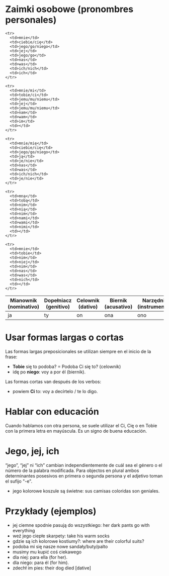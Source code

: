 Zaimki osobowe (pronombres personales)
======================================

<table>
  <thead>
    <tr>
      <th>Mianownik (nominativo)</th>
      <th>Dopełniacz (genitivo)</th>
      <th>Celownik (dativo)</th>
      <th>Biernik (acusativo)</th>
      <th>Narzędnik (instrumental)</th>
      <th>Miejscownik (locativo)</th>
    </tr>
  </thead>
  <tbody>
    <tr>
      <td>ja</td>
      <td>ty</td>
      <td>on</td>
      <td>ona</td>
      <td>ono</td>
      <td>my</td>
      <td>wy</td>
      <td>oni</td>
      <td>one</td>
    </tr>

    <tr>
      <td>mnie</td>
      <td>ciebie/cię</td>
      <td>jego/go/niego</td>
      <td>jej</td>
      <td>jego/go</td>
      <td>nas</td>
      <td>was</td>
      <td>ich/nich</td>
      <td>ich</td>
    </tr>

    <tr>
      <td>mnie/mi</td>
      <td>tobie/ci</td>
      <td>jemu/mu/niemu</td>
      <td>jej</td>
      <td>jemu/mu/niemu</td>
      <td>nam</td>
      <td>wam</td>
      <td>im</td>
      <td></td>
    </tr>

    <tr>
      <td>mnie/mię</td>
      <td>ciebie/cię</td>
      <td>jego/go/niego</td>
      <td>ją</td>
      <td>je/nie</td>
      <td>nas</td>
      <td>was</td>
      <td>ich/nich</td>
      <td>je/nie</td>
    </tr>

    <tr>
      <td>mną</td>
      <td>tobą</td>
      <td>nim</td>
      <td>nią</td>
      <td>nim</td>
      <td>nami</td>
      <td>wami</td>
      <td>nimi</td>
      <td></td>
    </tr>

    <tr>
      <td>mnie</td>
      <td>tobie</td>
      <td>nim</td>
      <td>niej</td>
      <td>nim</td>
      <td>nas</td>
      <td>was</td>
      <td>nich</td>
      <td></td>
    </tr>
  </tbody>
</table>

Usar formas largas o cortas
===========================

Las formas largas preposicionales se utilizan siempre en el inicio de la frase:

* **Tobie** się to podoba? = Podoba Ci się to? (celownik)
* idę po **niego**: voy a por él (biernik).

Las formas cortas van después de los verbos:

* powiem **Ci** to: voy a decírtelo / te lo digo.

Hablar con educación
====================

Cuando hablamos con otra persona, se suele utilizar el Ci, Cię o en Tobie con
la primera letra en mayúscula. Es un signo de buena educación.

Jego, jej, ich
==============

“jego”, “jej” ni “ich” cambian independientemente de cuál sea el género o el
número de la palabra modificada. Para objectos en plural ambos determinantes
posesivos en primera o segunda persona y el adjetivo toman el sufijo "-e".

* jego kolorowe koszule są świetne: sus camisas coloridas son geniales.

Przykłady (ejemplos)
====================

* jej ciemne spodnie pasują do wszystkiego: her dark pants go with everything
* weź jego ciepłe skarpety: take his warm socks
* gdzie są ich kolorowe kostiumy?: where are their colorful suits?
* podoba mi się nasze nowe sandały/buty/palto
* musimy mu kupić coś ciekawego
* dla niej: para ella (for her).
* dla niego: para él (for him).
* zdechł im pies: their dog died [dative]
